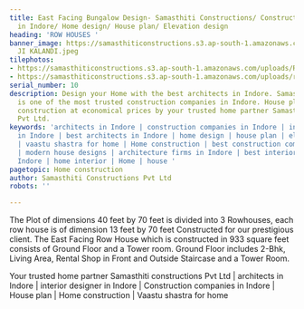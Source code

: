 ```yaml
---
title: East Facing Bungalow Design- Samasthiti Constructions/ Construction company
  in Indore/ Home design/ House plan/ Elevation design
heading: 'ROW HOUSES '
banner_image: https://samasthiticonstructions.s3.ap-south-1.amazonaws.com/uploads/RISHABH
  JI KALANDI.jpeg
tilephotos:
- https://samasthiticonstructions.s3.ap-south-1.amazonaws.com/uploads/RISHABH JI KALANDI.jpeg
- https://samasthiticonstructions.s3.ap-south-1.amazonaws.com/uploads/row house.jpg
serial_number: 10
description: Design your Home with the best architects in Indore. Samasthiti Constructions
  is one of the most trusted construction companies in Indore. House plan and home
  construction at economical prices by your trusted home partner Samasthiti Constructions
  Pvt Ltd.
keywords: 'architects in Indore | construction companies in Indore | interior designer
  in Indore | best architects in Indore | home design | house plan | elevation design
  | vaastu shastra for home | Home construction | best construction companies in Indore
  | modern house designs | architecture firms in Indore | best interior designer in
  Indore | home interior | Home | house '
pagetopic: Home construction
author: Samasthiti Constructions Pvt Ltd
robots: ''

---
```

The Plot of dimensions 40 feet by 70 feet is divided into 3 Rowhouses, each row house is of dimension 13 feet by 70 feet Constructed for our prestigious client. The East Facing Row House which is constructed in 933 square feet consists of Ground Floor and a Tower room. Ground Floor includes 2-Bhk, Living Area, Rental Shop in Front and Outside Staircase and a Tower Room.

Your trusted home partner Samasthiti constructions Pvt Ltd | architects in Indore | interior designer in Indore | Construction companies in Indore | House plan | Home construction | Vaastu shastra for home